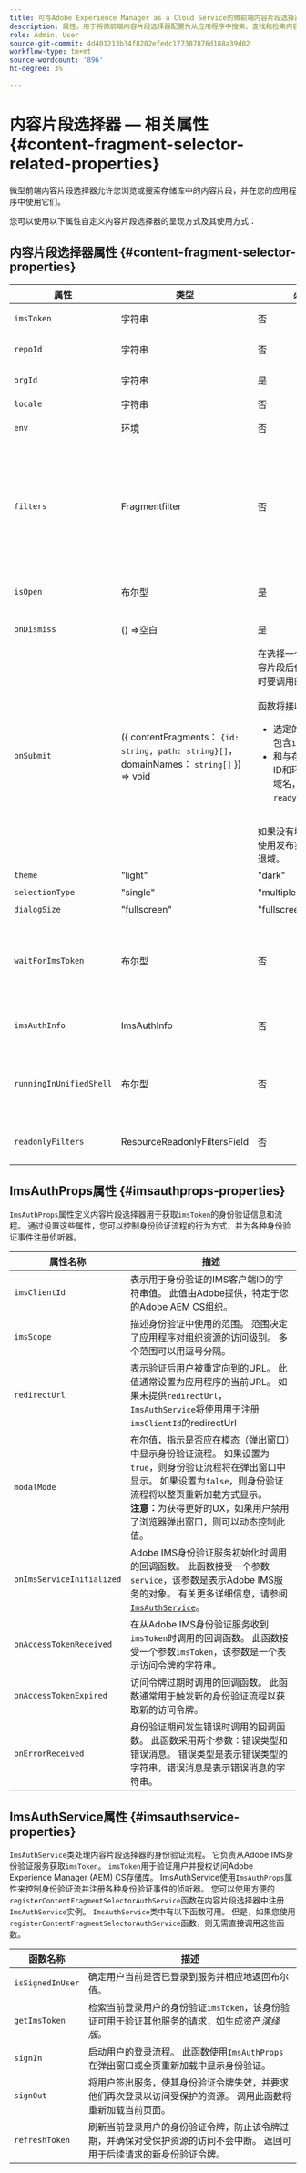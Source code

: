 ```yaml
---
title: 可与Adobe Experience Manager as a Cloud Service的微前端内容片段选择器一起使用的属性
description: 属性，用于将微前端内容片段选择器配置为从应用程序中搜索、查找和检索内容片段。
role: Admin, User
source-git-commit: 4d401213b34f8202efedc177387876d188a39d02
workflow-type: tm+mt
source-wordcount: '896'
ht-degree: 3%

---
```



# 内容片段选择器 — 相关属性 {#content-fragment-selector-related-properties}

微型前端内容片段选择器允许您浏览或搜索存储库中的内容片段，并在您的应用程序中使用它们。

您可以使用以下属性自定义内容片段选择器的呈现方式及其使用方式：

## 内容片段选择器属性 {#content-fragment-selector-properties}

| 属性 | 类型 | 必需 | 默认 | 描述 |
|--- |--- |--- |--- |--- |
| `imsToken` | 字符串 | 否 | | 用于身份验证的IMS令牌。 |
| `repoId` | 字符串 | 否 | | 用于身份验证的存储库ID。 |
| `orgId` | 字符串 | 是 | | 用于身份验证的组织ID。 |
| `locale` | 字符串 | 否 | | 区域设置数据。 |
| `env` | 环境 | 否 | | 内容片段选择器部署环境。 |
| `filters` | Fragmentfilter | 否 | | 要应用于内容片段列表的过滤器。 默认情况下，将显示`/content/dam`下的片段。 默认值： `{ folder: "/content/dam" }` |
| `isOpen` | 布尔型 | 是 | `false` | 用于触发打开或关闭选择器的标志。 |
| `onDismiss` | () =>空白 | 是 | | 选择&#x200B;**解除**&#x200B;时要调用的函数。 |
| `onSubmit` | ({ contentFragments： `{id: string, path: string}[]`， domainNames： `string[]` }) => void | 在选择一个或多个内容片段后使用&#x200B;**Select**&#x200B;时要调用的函数。 <br><br>函数将接收：<br><ul><li> 选定的内容片段，包含`id`和`path`字段</li><li>和与存储库的程序ID和环境ID相关的域名，其状态为`ready`和`tier`发布</li></ul><br>如果没有域名，它将使用发布实例作为回退域。 |
| `theme` | &quot;light&quot; | &quot;dark&quot; | 否 | | 内容片段选择器的主题。 默认主题设置为UnifiedShell环境的主题。 |
| `selectionType` | &quot;single&quot; | &quot;multiple&quot; | 否 | `single` | 可用于限制FragmentSelector的选择类型。 |
| `dialogSize` | &quot;fullscreen&quot; | &quot;fullscreenTakeover&quot; | 否 | `fullscreen` | 用于控制对话框大小的可选属性。 |
| `waitForImsToken` | 布尔型 | 否 | `false` | 指示内容片段选择器是否在SUSI流的上下文中渲染，并需要等待`imsToken`准备就绪。 |
| `imsAuthInfo` | ImsAuthInfo | 否 | | 包含登录用户的IMS身份验证信息的对象。 |
| `runningInUnifiedShell` | 布尔型 | 否 | | 指示内容片段选择器是在UnifiedShell下运行还是独立运行。 |
| `readonlyFilters` | ResourceReadonlyFiltersField | 否 | | 可应用于内容列表的只读过滤器 — 无法删除。 |

## ImsAuthProps属性 {#imsauthprops-properties}

`ImsAuthProps`属性定义内容片段选择器用于获取`imsToken`的身份验证信息和流程。 通过设置这些属性，您可以控制身份验证流程的行为方式，并为各种身份验证事件注册侦听器。

| 属性名称 | 描述 |
|--- |--- |
| `imsClientId` | 表示用于身份验证的IMS客户端ID的字符串值。 此值由Adobe提供，特定于您的Adobe AEM CS组织。 |
| `imsScope` | 描述身份验证中使用的范围。 范围决定了应用程序对组织资源的访问级别。 多个范围可以用逗号分隔。 |
| `redirectUrl` | 表示验证后用户被重定向到的URL。 此值通常设置为应用程序的当前URL。 如果未提供`redirectUrl`，`ImsAuthService`将使用用于注册`imsClientId`的redirectUrl |
| `modalMode` | 布尔值，指示是否应在模态（弹出窗口）中显示身份验证流程。 如果设置为`true`，则身份验证流程将在弹出窗口中显示。 如果设置为`false`，则身份验证流程将以整页重新加载方式显示。<br>**注意：**&#x200B;为获得更好的UX，如果用户禁用了浏览器弹出窗口，则可以动态控制此值。 |
| `onImsServiceInitialized` | Adobe IMS身份验证服务初始化时调用的回调函数。 此函数接受一个参数`service`，该参数是表示Adobe IMS服务的对象。 有关更多详细信息，请参阅[`ImsAuthService`](#imsauthservice-ims-auth-service)。 |
| `onAccessTokenReceived` | 在从Adobe IMS身份验证服务收到`imsToken`时调用的回调函数。 此函数接受一个参数`imsToken`，该参数是一个表示访问令牌的字符串。 |
| `onAccessTokenExpired` | 访问令牌过期时调用的回调函数。 此函数通常用于触发新的身份验证流程以获取新的访问令牌。 |
| `onErrorReceived` | 身份验证期间发生错误时调用的回调函数。 此函数采用两个参数：错误类型和错误消息。 错误类型是表示错误类型的字符串，错误消息是表示错误消息的字符串。 |

## ImsAuthService属性 {#imsauthservice-properties}

`ImsAuthService`类处理内容片段选择器的身份验证流程。 它负责从Adobe IMS身份验证服务获取`imsToken`。 `imsToken`用于验证用户并授权访问Adobe Experience Manager (AEM) CS存储库。 ImsAuthService使用`ImsAuthProps`属性来控制身份验证流并注册各种身份验证事件的侦听器。 您可以使用方便的`registerContentFragmentSelectorAuthService`函数在内容片段选择器中注册`ImsAuthService`实例。 `ImsAuthService`类中有以下函数可用。 但是，如果您使用`registerContentFragmentSelectorAuthService`函数，则无需直接调用这些函数。

| 函数名称 | 描述 |
|--- |--- |
| `isSignedInUser` | 确定用户当前是否已登录到服务并相应地返回布尔值。 |
| `getImsToken` | 检索当前登录用户的身份验证`imsToken`，该身份验证可用于验证其他服务的请求，如生成资产&#x200B;_演绎版。_ |
| `signIn` | 启动用户的登录流程。 此函数使用`ImsAuthProps`在弹出窗口或全页重新加载中显示身份验证。 |
| `signOut` | 将用户签出服务，使其身份验证令牌失效，并要求他们再次登录以访问受保护的资源。 调用此函数将重新加载当前页面。 |
| `refreshToken` | 刷新当前登录用户的身份验证令牌，防止该令牌过期，并确保对受保护资源的访问不会中断。 返回可用于后续请求的新身份验证令牌。 |